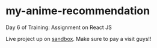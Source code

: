 # my-anime-recommendation
Day 6 of Training: Assignment on React JS

Live project up on [sandbox](https://us9e4.csb.app/). Make sure to pay a visit guys!!
